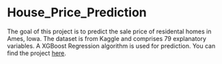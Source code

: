 # House_Price_Prediction

The goal of this project is to predict the sale price of residental homes in Ames, Iowa. The dataset is from Kaggle and comprises 79 explanatory variables. A XGBoost Regression algorithm is used for prediction. You can find the project [here](https://rpubs.com/swerner1896/901231).
